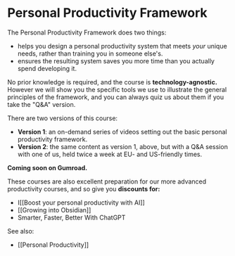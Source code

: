 # Personal Productivity Framework

The Personal Productivity Framework does two things:

* helps you design a personal productivity system that meets *your* unique needs, rather than training you in someone else's. 
* ensures the resulting system saves you more time than you actually spend developing it.

No prior knowledge is required, and the course is **technology-agnostic.** However we will show you the specific tools we use to illustrate the general principles of the framework, and you can always quiz us about them if you take the "Q&A" version.

There are two versions of this course:

* **Version 1**: an on-demand series of videos setting out the basic personal productivity framework. 
* **Version 2**: the same content as version 1, above, but with a Q&A session with one of us, held twice a week at EU- and US-friendly times.

**Coming soon on Gumroad.**

These courses are also excellent preparation for our more advanced productivity courses, and so give you **discounts for:** 

* I[[Boost your personal productivity with AI]]
* [[Growing into Obsidian]]
* Smarter, Faster, Better With ChatGPT

See also:

* [[Personal Productivity]]